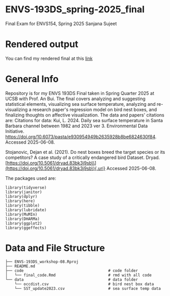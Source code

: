 # ENVS-193DS_spring-2025_final

Final Exam for ENVS154, Spring 2025 Sanjana Sujeet

# Rendered output

You can find my rendered final at this [link](https://sanjanasujeet.github.io/ENVS-193DS_spring-2025_final/code/final_code)


# General Info

Repository is for my ENVS 193DS Final taken in Spring Quarter 2025 at UCSB with Prof. An Bui. The final covers analyzing and suggesting statistical elements, visualizing sea surface temperature, analyzing and re-visualizing a research paper's regression model on bird nest boxes, and finalizing thoughts on affective visualization. The data and papers' citations are: Citations for data: Kui, L. 2024. Daily sea surface temperature in Santa Barbara channel between 1982 and 2023 ver 3. Environmental Data Initiative. <https://doi.org/10.6073/pasta/e930954949b2635928b8be6824630f84>. Accessed 2025-06-08.

Stojanovic, Dejan et al. (2021). Do nest boxes breed the target species or its competitors? A case study of a critically endangered bird Dataset. Dryad. [https://doi.org/10.5061/dryad.83bk3j9sb\\](https://doi.org/10.5061/dryad.83bk3j9sb\){.uri} Accessed 2025-06-08.

The packages used are: 
```
library(tidyverse)
library(janitor)
library(dplyr)
library(here)
library(tibble)
library(lubridate)
library(MuMIn)
library(DHARMa)
library(ggplot2)
library(ggeffects)
```

# Data and File Structure
```
├── ENVS-193DS_workshop-08.Rproj
├── README.md
├── code                                     # code folder
│   └── final_code.Rmd                       # rmd with all code
└── data                                     # data folder
    └── occdist.csv                          # bird nest box data
    └── SST_update2023.csv                   # sea surface temp data
```
